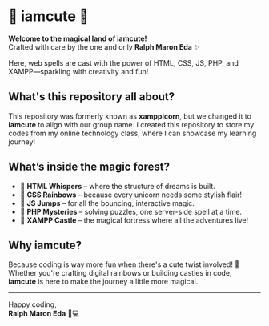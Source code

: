 # 🦄 iamcute 🦄

**Welcome to the magical land of iamcute!**  
Crafted with care by the one and only **Ralph Maron Eda** ✨

Here, web spells are cast with the power of HTML, CSS, JS, PHP, and XAMPP—sparkling with creativity and fun!

## What's this repository all about?

This repository was formerly known as **xamppicorn**, but we changed it to **iamcute** to align with our group name. I created this repository to store my codes from my online technology class, where I can showcase my learning journey!

## What’s inside the magic forest?

- 🌸 **HTML Whispers** – where the structure of dreams is built.
- 🎨 **CSS Rainbows** – because every unicorn needs some stylish flair!
- 🎯 **JS Jumps** – for all the bouncing, interactive magic.
- 🧩 **PHP Mysteries** – solving puzzles, one server-side spell at a time.
- 🏰 **XAMPP Castle** – the magical fortress where all the adventures live!

## Why iamcute?

Because coding is way more fun when there's a cute twist involved! 🦄 Whether you're crafting digital rainbows or building castles in code, **iamcute** is here to make the journey a little more magical.

---

Happy coding,  
**Ralph Maron Eda** 🌈💻
